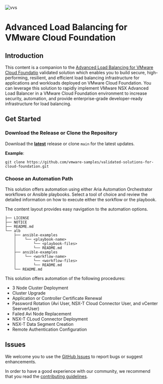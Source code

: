 ![vvs](../icon.png)

# Advanced Load Balancing for VMware Cloud Foundation

## Introduction

This content is a companion to the [Advanced Load Balancing for VMware Cloud Foundatio](https://core.vmware.com/private-cloud-automation-vmware-cloud-foundation) validated solution which enables you to build secure, high-performing, resilient, and efficient load balancing infrastructure for applications and workloads deployed on VMware Cloud Foundation. You  can leverage this solution to rapidly implement VMware NSX Advanced Load Balancer in a VMware Cloud Foundation environment to increase security, automation, and provide enterprise-grade developer-ready infrastructure for load balancing.

## Get Started

### Download the Release or Clone the Repository

Download the [**latest**](https://github.com/vmware-samples/validated-solutions-for-cloud-foundation/releases/latest) release or clone `main` for the latest updates.

**Example**:

```
git clone https://github.com/vmware-samples/validated-solutions-for-cloud-foundation.git
```

### Choose an Automation Path

This solution offers automation using either Aria Automation Orchestrator workflows or Ansible playbooks. Select a tool of choice and review the detailed information on how to execute either the sorkflow or the playbook.

The content layout provides easy navigation to the automation options.

```
├── LICENSE
├── NOTICE
├── README.md
└── alb
    ├── ansible-examples
    │    └── <playbook-name>
    │        └── <playbook-files>
    │        └── README.md
    ├── ansible-examples
    │    └── <workflow-name>
    │        └── <workflow-files>
    │        └── README.md
    └── README.md
```

This solution offers automation of the following procedures:

- 3 Node Cluster Deployment
- Cluster Upgrade
- Application or Controller Certificate Renewal
- Password Rotation
  (Avi User, NSX-T Cloud Connector User, and vCenter SeerverUser)
- Failed Avi Node Replacement
- NSX-T CLoud Connector Deployment
- NSX-T Data Segment Creation
- Remote Authentication Configuration

## Issues

We welcome you to use the [GitHub Issues](https://github.com/vmware-samples/validated-solutions-for-cloud-foundation/issues) to report bugs or suggest enhancements.

In order to have a good experience with our community, we recommend that you read the [contributing guidelines](../CONTRIBUTING.md).
